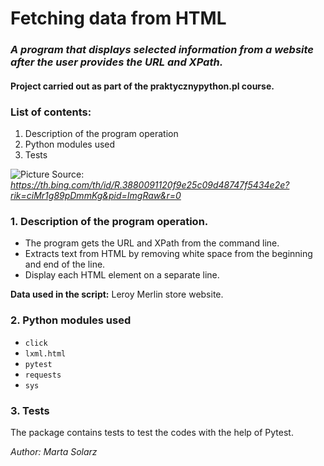 # Fetching data from HTML #
### *A program that displays selected information from a website after the user provides the URL and XPath.* ###
#### Project carried out as part of the praktycznypython.pl course. ####

### List of contents: ###
1. Description of the program operation
2. Python modules used
3. Tests

![Picture](https://th.bing.com/th/id/R.3880091120f9e25c09d48747f5434e2e?rik=ciMr1g89pDmmKg&pid=ImgRaw&r=0)
Source: *https://th.bing.com/th/id/R.3880091120f9e25c09d48747f5434e2e?rik=ciMr1g89pDmmKg&pid=ImgRaw&r=0*

### 1. Description of the program operation. ###

- The program gets the URL and XPath from the command line. 
- Extracts text from HTML by removing white space from the beginning and end of the line.
- Display each HTML element on a separate line.

**Data used in the script:** Leroy Merlin store website.

### 2. Python modules used ###

- ```click```
- ```lxml.html``` 
- ```pytest```
- ```requests```
- ```sys```

### 3. Tests ###

The package contains tests to test the codes with the help of Pytest.

*Author: Marta Solarz*
